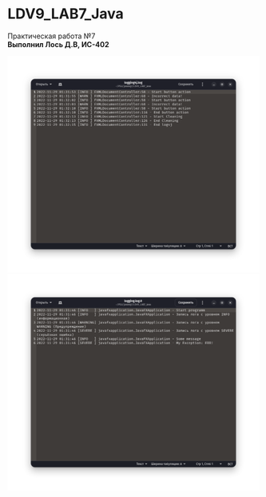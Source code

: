 # LDV9_LAB7_Java
Практическая работа №7 <br />
**Выполнил Лось Д.В, ИС-402**

![Screenshot](screenshot1.png)
![Screenshot](screenshot2.png)
